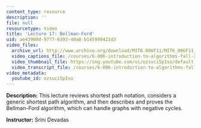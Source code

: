 ```yaml
---
content_type: resource
description: ''
file: null
resourcetype: Video
title: 'Lecture 17: Bellman-Ford'
uid: ae43980d-9777-6393-40a8-b145999421d3
video_files:
  archive_url: http://www.archive.org/download/MIT6.006F11/MIT6_006F11_lec17_300k.mp4
  video_captions_file: /courses/6-006-introduction-to-algorithms-fall-2011/27af5e1c62d45b9ba252cea376622863_ozsuci5pIso.vtt
  video_thumbnail_file: https://img.youtube.com/vi/ozsuci5pIso/default.jpg
  video_transcript_file: /courses/6-006-introduction-to-algorithms-fall-2011/f7c2c84db0aeaa78a340ef1812c33afe_ozsuci5pIso.pdf
video_metadata:
  youtube_id: ozsuci5pIso
---
```


**Description:** This lecture reviews shortest path notation, considers a generic shortest path algorithm, and then describes and proves the Bellman-Ford algorithm, which can handle graphs with negative cycles.

**Instructor:** Srini Devadas